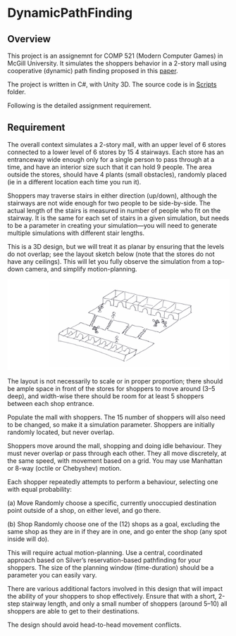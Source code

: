 # DynamicPathFinding

## Overview
This project is an assignemnt for COMP 521 (Modern Computer Games) in McGill University. It simulates the shoppers behavior 
in a 2-story mall using cooperative (dynamic) path finding proposed in this [paper](https://pdfs.semanticscholar.org/ec6e/5c1a3a5729094347076fc45a503abd630eb8.pdf).

The project is written in C#, with Unity 3D. The source code is in [Scripts](https://github.com/EmolLi/DynamicPathFinding/tree/master/Assets/Script) folder.

Following is the detailed assignment requirement.

## Requirement

The overall context simulates a 2-story mall, with an upper level of 6 stores connected to a lower level of 6 stores by 15
4 stairways. Each store has an entranceway wide enough only for a single person to pass through at a time, and have
an interior size such that it can hold 9 people. The area outside the stores, should have 4 plants (small obstacles), randomly placed (ie in a different location each
time you run it).

Shoppers may traverse stairs in either direction (up/down), although the stairways are not wide enough for two people
to be side-by-side. The actual length of the stairs is measured in number of people who fit on the stairway. It is the
same for each set of stairs in a given simulation, but needs to be a parameter in creating your simulation—you will
need to generate multiple simulations with different stair lengths.

This is a 3D design, but we will treat it as planar by ensuring that the levels do not overlap; see the layout sketch
below (note that the stores do not have any ceilings). This will let you fully observe the simulation from a top-down
camera, and simplify motion-planning.

![img](https://github.com/EmolLi/DynamicPathFinding/blob/master/Screenshot%20from%202019-06-27%2014-34-39.png)

The layout is not necessarily to scale or in proper proportion; there should be ample space in front of the stores for
shoppers to move around (3–5 deep), and width-wise there should be room for at least 5 shoppers between each shop
entrance.

Populate the mall with shoppers. The 15 number of shoppers will also need to be changed, so make it a simulation parameter.
Shoppers are initially randomly located, but never overlap.

Shoppers move around the mall, shopping and doing idle behaviour. They must never overlap or pass through each
other. They all move discretely, at the same speed, with movement based on a grid. You may use Manhattan or
8-way (octile or Chebyshev) motion.

Each shopper repeatedly attempts to perform a behaviour, selecting one with equal probability:

(a) Move Randomly choose a specific, currently unoccupied destination point outside of a shop, on either level,
and go there.

(b) Shop Randomly choose one of the (12) shops as a goal, excluding the same shop as they are in if they are in
one, and go enter the shop (any spot inside will do).

This will require actual motion-planning. Use a central, coordinated approach based on Silver’s reservation-based
pathfinding for your shoppers. The size of the planning window (time-duration) should be a parameter you can easily
vary.

There are various additional factors involved in this design that will impact the ability of your shoppers to shop
effectively. Ensure that with a short, 2-step stairway length, and only a small number of shoppers (around 5–10) all
shoppers are able to get to their destinations.

The design should avoid head-to-head movement conflicts. 
